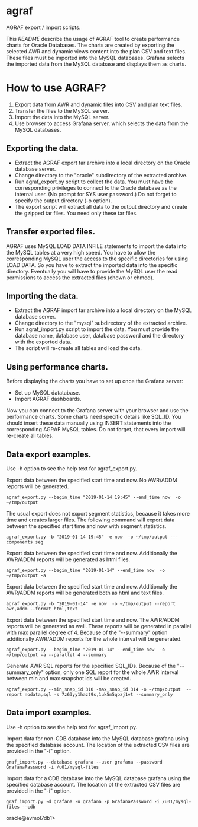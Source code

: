 # agraf
AGRAF export / import scripts.

This *README* describe the usage of AGRAF tool to create performance charts for Oracle Databases. The charts are created by exporting the selected AWR and dynamic views content into the plan CSV and text files. These files must be imported into the MySQL databases. Grafana selects the imported data from the MySQL database and displays them as charts.

# How to use AGRAF? #

1. Export data from AWR and dynamic files into CSV and plan text files.
1. Transfer the files to the MySQL server.
1. Import the data into the MySQL server.
1. Use browser to access Grafana server, which selects the data from the MySQL databases.

## Exporting the data. ##

* Extract the AGRAF export tar archive into a local directory on the Oracle database server.
* Change directory to the "oracle" subdirectory of the extracted archive.
* Run agraf_export.py script to collect the data. You must have the corresponding privileges to connect to the Oracle database as the internal user. (No prompt for SYS user password.) Do not forget to specify the output directory (-o option).
* The export script will extract all data to the output directory and create the gzipped tar files. You need only these tar files.

## Transfer exported files. ##

AGRAF uses MySQL LOAD DATA INFILE statements to import the data into the MySQL tables at a very high speed. You have to allow the corresponding MySQL user the access to the specific directories for using LOAD DATA. So you have to extract the imported data into the specific directory. Eventually you will have to provide the MySQL user the read permissions to access the extracted files (chown or chmod).

## Importing the data. ##
* Extract the AGRAF import tar archive into a local directory on the MySQL database server.
* Change directory to the "mysql" subdirectory of the extracted archive.
* Run agraf_import.py script to import the data. You must provide the database name, database user, database password and the directory with the exported data.
* The script will re-create all tables and load the data.

## Using performance charts. ##

Before displaying the charts you have to set up once the Grafana server:

* Set up MySQL datatabase.
* Import AGRAF dashboards.

Now you can connect to the Grafana server with your browser and use the performance charts. Some charts need specific details like SQL_ID. You should insert these data manually using INSERT statements into the corresponding AGRAF MySQL tables. Do not forget, that every import will re-create all tables.

## Data export examples. ##

Use -h option to see the help text for agraf_export.py.

Export data between the specified start time and now. No AWR/ADDM reports will be generated.

    agraf_export.py --begin_time "2019-01-14 19:45" --end_time now  -o ~/tmp/output

The usual export does not export segment statistics, because it takes more time and creates larger files. The following command will export data between the specified start time and now with segment statistics.

    agraf_export.py -b "2019-01-14 19:45" -e now  -o ~/tmp/output ---components seg

Export data between the specified start time and now. Additionally the AWR/ADDM reports will be generated as html files.

    agraf_export.py --begin_time "2019-01-14" --end_time now  -o ~/tmp/output -a

Export data between the specified start time and now. Additionally the AWR/ADDM reports will be generated both as html and text files.

    agraf_export.py -b "2019-01-14" -e now  -o ~/tmp/output --report awr,addm --format html,text

Export data between the specified start time and now. The AWR/ADDM reports will be generated as well. These reports will be generated in parallel with max parallel degree of 4. Because of the "--summary" option additionally AWR/ADDM reports for the whole interval will be generated.

    agraf_export.py --begin_time "2019-01-14" --end_time now  -o ~/tmp/output -a --parallel 4 --summary

Generate AWR SQL reports for the specified SQL_IDs. Because of the "--summary_only" option, only one SQL report for the whole AWR interval between min and max snapshot ids will be created.

    agraf_export.py --min_snap_id 310 -max_snap_id 314 -o ~/tmp/output  --report nodata,sql -s 7z63yy1hazt9s,1uk5m5qbzj1vt --summary_only

## Data import examples. ##

Use -h option to see the help text for agraf_import.py.

Import data for non-CDB database into the MySQL database grafana using the specified database account. The location of the extracted CSV files are provided in the "-i" option.

    graf_import.py --database grafana --user grafana --password GrafanaPassword -i /u01/mysql-files

Import data for a CDB database into the MySQL database grafana using the specified database account. The location of the extracted CSV files are provided in the "-i" option.

    graf_import.py -d grafana -u grafana -p GrafanaPassword -i /u01/mysql-files --cdb
oracle@avmol7db1> 
